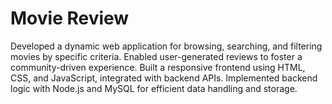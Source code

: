 # Movie Review
Developed a dynamic web application for browsing, searching, and filtering movies by specific criteria. Enabled user-generated reviews to foster a community-driven experience. Built a responsive frontend using HTML, CSS, and JavaScript, integrated with backend APIs. Implemented backend logic with Node.js and MySQL for efficient data handling and storage.
